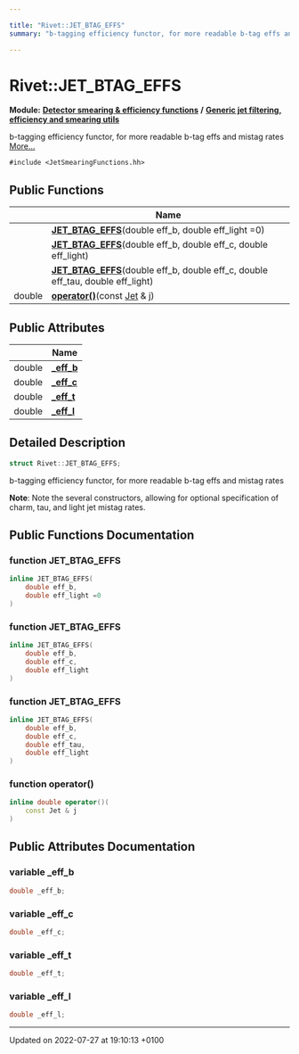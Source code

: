 ```yaml
---

title: "Rivet::JET_BTAG_EFFS"
summary: "b-tagging efficiency functor, for more readable b-tag effs and mistag rates "

---
```


# Rivet::JET_BTAG_EFFS

**Module:** **[Detector smearing & efficiency functions](http://example.org/modules/group__smearing/)** **/** **[Generic jet filtering, efficiency and smearing utils](http://example.org/modules/group__smearing__particle/)**



b-tagging efficiency functor, for more readable b-tag effs and mistag rates  [More...](#detailed-description)


`#include <JetSmearingFunctions.hh>`

## Public Functions

|                | Name           |
| -------------- | -------------- |
| | **[JET_BTAG_EFFS](http://example.org/classes/structrivet_1_1jet__btag__effs/#function-jet-btag-effs)**(double eff_b, double eff_light =0) |
| | **[JET_BTAG_EFFS](http://example.org/classes/structrivet_1_1jet__btag__effs/#function-jet-btag-effs)**(double eff_b, double eff_c, double eff_light) |
| | **[JET_BTAG_EFFS](http://example.org/classes/structrivet_1_1jet__btag__effs/#function-jet-btag-effs)**(double eff_b, double eff_c, double eff_tau, double eff_light) |
| double | **[operator()](http://example.org/classes/structrivet_1_1jet__btag__effs/#function-operator())**(const <a href="http://example.org/classes/classrivet_1_1jet/">Jet</a> & j) |

## Public Attributes

|                | Name           |
| -------------- | -------------- |
| double | **[_eff_b](http://example.org/classes/structrivet_1_1jet__btag__effs/#variable--eff-b)**  |
| double | **[_eff_c](http://example.org/classes/structrivet_1_1jet__btag__effs/#variable--eff-c)**  |
| double | **[_eff_t](http://example.org/classes/structrivet_1_1jet__btag__effs/#variable--eff-t)**  |
| double | **[_eff_l](http://example.org/classes/structrivet_1_1jet__btag__effs/#variable--eff-l)**  |

## Detailed Description

```cpp
struct Rivet::JET_BTAG_EFFS;
```

b-tagging efficiency functor, for more readable b-tag effs and mistag rates 

**Note**: Note the several constructors, allowing for optional specification of charm, tau, and light jet mistag rates. 
## Public Functions Documentation

### function JET_BTAG_EFFS

```cpp
inline JET_BTAG_EFFS(
    double eff_b,
    double eff_light =0
)
```


### function JET_BTAG_EFFS

```cpp
inline JET_BTAG_EFFS(
    double eff_b,
    double eff_c,
    double eff_light
)
```


### function JET_BTAG_EFFS

```cpp
inline JET_BTAG_EFFS(
    double eff_b,
    double eff_c,
    double eff_tau,
    double eff_light
)
```


### function operator()

```cpp
inline double operator()(
    const Jet & j
)
```


## Public Attributes Documentation

### variable _eff_b

```cpp
double _eff_b;
```


### variable _eff_c

```cpp
double _eff_c;
```


### variable _eff_t

```cpp
double _eff_t;
```


### variable _eff_l

```cpp
double _eff_l;
```


-------------------------------

Updated on 2022-07-27 at 19:10:13 +0100